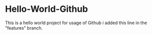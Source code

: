 # Hello-World-Github
This is a hello world project for usage of Github 
i added this line in the "features" branch.
